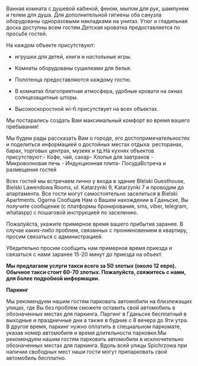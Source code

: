 Ванная комната c душевой кабиной, феном, мылом для рук, шампунем и гелем для душа. Для дополнительной гигиены оба санузла оборудованы одноразовыми накладками на унитаз. Утюг и гладильная доска доступны всем гостям.Детская кроватка предоставляется по просьбе гостей.

На каждом объекте присутствуют:
- игрушки для детей, книги и настольные игры.

- Комнаты оборудованы сушилками для белья.

- Полотенца предоставляются каждому гостю.

- В комнатах благоприятная атмосфера, удобные кровати на окнах солнцезащитные шторы.

- Высокоскоростной wi-fi присутствует на всех объектах.

Мы постарались создать Вам максимальный комфорт во время вашего пребывания!

Мы будем рады рассказать Вам о городе, его достопримечательностях и поделиться информацией о достойных местах отдыха: ресторанах, барах, торговых центрах, музеях и тд.На кухнях объектов присутствуют:- Кофе, чай, сахар- Хлопья для завтраков - Микроволновая печь - Индукционная плита- ПосудаВстреча и размещение гостей

Всех гостей мы встречаем лично у входа в здание BIelski Guesthouse, Bielski Lawendowa Rooms, ul. Katarzynki 9, Katarzynki 7 и проводим до апартамента. Все гости могут самостоятельно заселиться в Bielski Apartments. Ogarna Сообщив Нам о Вашем нахождении в Гданьске, Вы получите сообщение (c платформы бронирования, sms, viber, telegram, whataspp) с пошаговой инструкцией по заселению.

Пожалуйста, укажите примерное время вашего прибытия заранее. В случае каких-либо проблем, связанных с проникновением в квартиру, просим связаться с администрацией.

Убедительно просим сообщить нам примерное время приезда и связаться c нами заранее 15-20 минут до приезда на объект.

**Мы предлагаем услуги такси всего за 50 злотых (около 12 евро). Обычное такси стоит 60-70 злотых. Пожалуйста, свяжитесь с нами, для более подробной информации.**

**Паркинг**

Мы рекомендуем нашим гостям парковать автомобили на близлежащих улицах, где Вы без проблем сможете оставить свой автомобиль в обозначенных местах для паркинга. Паргинг в Гданьске бесплатный в выходные и праздничные дни а также в будние с 8 вечера до 9ти утра. В другое время, паркинг нужно оплатить в специальном паркомате, указав номер автомобиля и время длительности парковки.Мы рекомендуем нашим гостям парковать автомобили в исключительно обозначенных местах для паркинга. Вдоль всей улицы Spichrzowa при наличии свободных мест наши гости могут припарковать свой автомобиль бесплатно.
